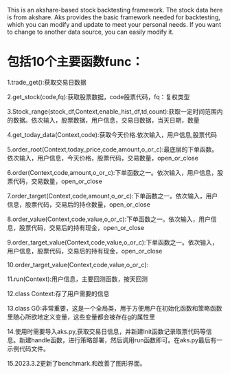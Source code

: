 This is an akshare-based stock backtesting framework.
The stock data here is from akshare.
Aks provides the basic framework needed for backtesting, which you can modify and update to meet your personal needs.
If you want to change to another data source, you can easily modify it.

# 包括10个主要函数func：

1.trade_get():获取交易日数据

2.get_stock(code,fq):获取股票数据，code股票代码，fq：复权类型

3.Stock_range(stock_df,Context,enable_hist_df,td,count):获取一定时间范围内的数据。依次输入，股票数据，用户信息，交易日数据，当天日期，数量

4.get_today_data(Context,code):获取今天价格.依次输入，用户信息,股票代码

5.order_root(Context,today_price,code,amount,o_or_c):最底层的下单函数。依次输入，用户信息，今天价格，股票代码，交易数量，open_or_close

6.order(Context,code,amount,o_or_c):下单函数之一。依次输入，用户信息，股票代码，交易数量，open_or_close

7.order_target(Context,code,amount,o_or_c):下单函数之一。依次输入，用户信息，股票代码，交易后的持仓数量，open_or_close

8.order_value(Context,code,value,o_or_c):下单函数之一。依次输入，用户信息，股票代码，交易后的持有现金，open_or_close

9.order_target_value(Context,code,value,o_or_c):下单函数之一。依次输入，用户信息，股票代码，交易后的持有现金，open_or_close

10.order_target_value(Context,code,value,o_or_c):

11.run(Context):用户信息，主要回测函数，按天回测

12.class Context:存了用户需要的信息

13.class G():非常重要，这是一个全局类，用于方便用户在初始化函数和策略函数里随心所欲地定义变量，这些变量都会被存在g的属性里

14.使用时需要导入aks.py,获取交易日信息，并新建Init函数记录取票代码等信息。新建handle函数，进行策略部署，然后调用run函数即可。在aks.py最后有一示例代码文件。

15.2023.3.2更新了benchmark.和改善了图形界面。
